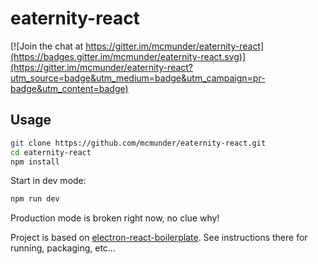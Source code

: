 # eaternity-react

[![Join the chat at https://gitter.im/mcmunder/eaternity-react](https://badges.gitter.im/mcmunder/eaternity-react.svg)](https://gitter.im/mcmunder/eaternity-react?utm_source=badge&utm_medium=badge&utm_campaign=pr-badge&utm_content=badge)

## Usage

```bash
git clone https://github.com/mcmunder/eaternity-react.git
cd eaternity-react
npm install
```

Start in dev mode:

```bash
npm run dev
```

Production mode is broken right now, no clue why!

Project is based on [electron-react-boilerplate](https://github.com/chentsulin/electron-react-boilerplate). See instructions there for running, packaging, etc...
